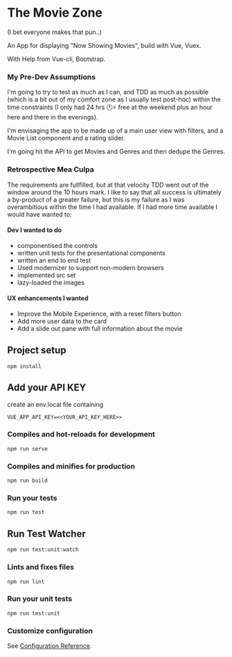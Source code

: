# The Movie Zone
(I bet everyone makes that pun..)

An App for displaying "Now Showing Movies", build with Vue, Vuex.

With Help from Vue-cli, Bootstrap.

### My Pre-Dev Assumptions

I'm going to try to test as much as I can, and TDD as much as possible (which is a bit out of my comfort zone as I usually test post-hoc) within the time constraints (I only had 24 hrs 🕐⚡ free at the weekend plus an hour here and there in the evenings).

I'm envisaging the app to be made up of a main user view with filters, and a Movie List component and a rating slider.

I'm going hit the API to get Movies and Genres and then dedupe the Genres.

### Retrospective Mea Culpa

The requirements are fullfilled, but at that velocity TDD went out of the window around the 10 hours mark. I like to say that all success is ultimately a by-product of a greater failure, but this is my failure as I was overambitious within the time I had available. If I had more time available I would have wanted to:

#### Dev I wanted to do
- componentised the controls
- written unit tests for the presentational components
- written an end to end test
- Used modernizer to support non-modern browsers
- implemented src set
- lazy-loaded the images

#### UX enhancements I wanted
- Improve the Mobile Experience, with a reset filters button
- Add more user data to the card
- Add a slide out pane with full information about the movie

## Project setup
```
npm install
```
## Add your API KEY
create an env.local file containing
```
VUE_APP_API_KEY=<<YOUR_API_KEY_HERE>>
```

### Compiles and hot-reloads for development
```
npm run serve
```

### Compiles and minifies for production
```
npm run build
```

### Run your tests
```
npm run test
```
## Run Test Watcher
```
npm run test:unit:watch
```

### Lints and fixes files
```
npm run lint
```

### Run your unit tests
```
npm run test:unit
```

### Customize configuration
See [Configuration Reference](https://cli.vuejs.org/config/).
